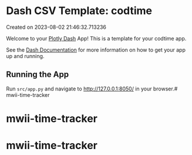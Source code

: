 # Dash CSV Template: codtime

Created on 2023-08-02 21:46:32.713236

Welcome to your [Plotly Dash](https://plotly.com/dash/) App! This is a template for your codtime app.

See the [Dash Documentation](https://dash.plotly.com/introduction) for more information on how to get your app up and running.

## Running the App

Run `src/app.py` and navigate to http://127.0.0.1:8050/ in your browser.# mwii-time-tracker
# mwii-time-tracker
# mwii-time-tracker
